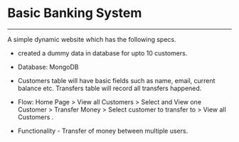 # Basic Banking System
----------------------------------------------------------------------

A simple dynamic website which has the following specs.

- created a dummy data in database for upto 10 customers. 

- Database: MongoDB

- Customers table will have basic fields such as name, email, current balance etc. Transfers table will record all transfers happened.

- Flow: Home Page > View all Customers > Select and View one Customer > Transfer Money > Select customer to transfer to > View all Customers .

- Functionality - Transfer of money between multiple users. 






